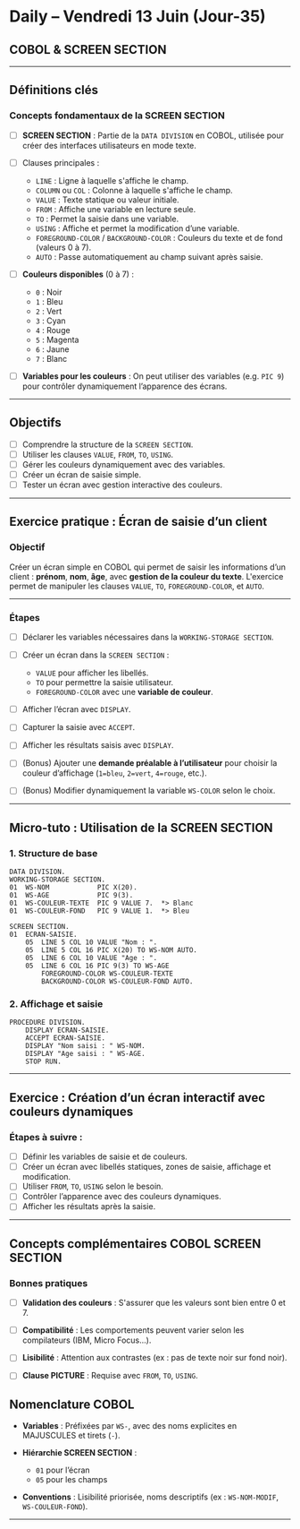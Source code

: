  # Daily – Vendredi 13 Juin (Jour-35)

## COBOL & SCREEN SECTION

---

## Définitions clés

### Concepts fondamentaux de la SCREEN SECTION

* [ ] **SCREEN SECTION** : Partie de la `DATA DIVISION` en COBOL, utilisée pour créer des interfaces utilisateurs en mode texte.
* [ ] Clauses principales :

  * `LINE` : Ligne à laquelle s'affiche le champ.
  * `COLUMN` ou `COL` : Colonne à laquelle s'affiche le champ.
  * `VALUE` : Texte statique ou valeur initiale.
  * `FROM` : Affiche une variable en lecture seule.
  * `TO` : Permet la saisie dans une variable.
  * `USING` : Affiche et permet la modification d’une variable.
  * `FOREGROUND-COLOR` / `BACKGROUND-COLOR` : Couleurs du texte et de fond (valeurs 0 à 7).
  * `AUTO` : Passe automatiquement au champ suivant après saisie.
* [ ] **Couleurs disponibles** (0 à 7) :

  * `0` : Noir
  * `1` : Bleu
  * `2` : Vert
  * `3` : Cyan
  * `4` : Rouge
  * `5` : Magenta
  * `6` : Jaune
  * `7` : Blanc
* [ ] **Variables pour les couleurs** : On peut utiliser des variables (e.g. `PIC 9`) pour contrôler dynamiquement l’apparence des écrans.

---

## Objectifs

* [ ] Comprendre la structure de la `SCREEN SECTION`.
* [ ] Utiliser les clauses `VALUE`, `FROM`, `TO`, `USING`.
* [ ] Gérer les couleurs dynamiquement avec des variables.
* [ ] Créer un écran de saisie simple.
* [ ] Tester un écran avec gestion interactive des couleurs.

---


## Exercice pratique : Écran de saisie d’un client

### Objectif

Créer un écran simple en COBOL qui permet de saisir les informations d’un client : **prénom**, **nom**, **âge**, avec **gestion de la couleur du texte**.
L'exercice permet de manipuler les clauses `VALUE`, `TO`, `FOREGROUND-COLOR`, et `AUTO`.

---

### Étapes 

* [ ] Déclarer les variables nécessaires dans la `WORKING-STORAGE SECTION`.
* [ ] Créer un écran dans la `SCREEN SECTION` :

  * `VALUE` pour afficher les libellés.
  * `TO` pour permettre la saisie utilisateur.
  * `FOREGROUND-COLOR` avec une **variable de couleur**.
* [ ] Afficher l’écran avec `DISPLAY`.
* [ ] Capturer la saisie avec `ACCEPT`.
* [ ] Afficher les résultats saisis avec `DISPLAY`.

* [ ] (Bonus) Ajouter une **demande préalable à l’utilisateur** pour choisir la couleur d’affichage (`1=bleu`, `2=vert`, `4=rouge`, etc.).
* [ ] (Bonus) Modifier dynamiquement la variable `WS-COLOR` selon le choix.

---

## Micro-tuto : Utilisation de la SCREEN SECTION

### 1. Structure de base

```cobol
DATA DIVISION.
WORKING-STORAGE SECTION.
01  WS-NOM            PIC X(20).
01  WS-AGE            PIC 9(3).
01  WS-COULEUR-TEXTE  PIC 9 VALUE 7.  *> Blanc
01  WS-COULEUR-FOND   PIC 9 VALUE 1.  *> Bleu

SCREEN SECTION.
01  ECRAN-SAISIE.
    05  LINE 5 COL 10 VALUE "Nom : ".
    05  LINE 5 COL 16 PIC X(20) TO WS-NOM AUTO.
    05  LINE 6 COL 10 VALUE "Age : ".
    05  LINE 6 COL 16 PIC 9(3) TO WS-AGE
        FOREGROUND-COLOR WS-COULEUR-TEXTE
        BACKGROUND-COLOR WS-COULEUR-FOND AUTO.
```

### 2. Affichage et saisie

```cobol
PROCEDURE DIVISION.
    DISPLAY ECRAN-SAISIE.
    ACCEPT ECRAN-SAISIE.
    DISPLAY "Nom saisi : " WS-NOM.
    DISPLAY "Age saisi : " WS-AGE.
    STOP RUN.
```

---

## Exercice : Création d’un écran interactif avec couleurs dynamiques

### Étapes à suivre :

* [ ] Définir les variables de saisie et de couleurs.
* [ ] Créer un écran avec libellés statiques, zones de saisie, affichage et modification.
* [ ] Utiliser `FROM`, `TO`, `USING` selon le besoin.
* [ ] Contrôler l’apparence avec des couleurs dynamiques.
* [ ] Afficher les résultats après la saisie.

---

## Concepts complémentaires COBOL SCREEN SECTION

### Bonnes pratiques

* [ ] **Validation des couleurs** : S'assurer que les valeurs sont bien entre 0 et 7.
* [ ] **Compatibilité** : Les comportements peuvent varier selon les compilateurs (IBM, Micro Focus…).
* [ ] **Lisibilité** : Attention aux contrastes (ex : pas de texte noir sur fond noir).
* [ ] **Clause PICTURE** : Requise avec `FROM`, `TO`, `USING`.


## Nomenclature COBOL

* **Variables** : Préfixées par `WS-`, avec des noms explicites en MAJUSCULES et tirets (`-`).
* **Hiérarchie SCREEN SECTION** :

  * `01` pour l’écran
  * `05` pour les champs
* **Conventions** : Lisibilité priorisée, noms descriptifs (ex : `WS-NOM-MODIF`, `WS-COULEUR-FOND`).

---